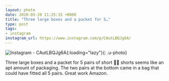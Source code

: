 ```yaml
---
layout: photo
date: 2020-05-28 11:25:15 +0000
title: "Three large boxes and a packet for 5…"
type: post
tags:
- instagram
instagram_url: https://www.instagram.com/p/CAutLBQJg6A/
---
```


![Instagram - CAutLBQJg6A](https://colinseymour.co.uk/img/CAutLBQJg6A.jpg){:loading="lazy"}{: .u-photo}

Three large boxes and a packet for 5 pairs of short 🏃‍♂️ shorts seems like an apt amount of packaging. The two pairs at the bottom came in a bag that could have fitted all 5 pairs. Great work Amazon.
